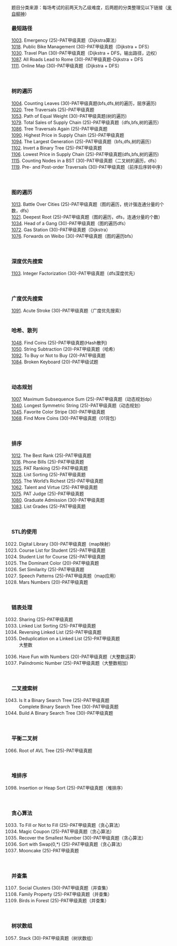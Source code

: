 题目分类来源：每场考试的前两天为乙级难度，后两题的分类整理见以下链接（[来自柳神](https://www.liuchuo.net/archives/2502)）

### 最短路径<br>
[1003](https://pintia.cn/problem-sets/994805342720868352/problems/994805523835109376). Emergency (25)-PAT甲级真题（Dijkstra算法）<br>
[1018](https://pintia.cn/problem-sets/994805342720868352/problems/994805489282433024). Public Bike Management (30)-PAT甲级真题（Dijkstra + DFS）<br>
[1030](https://pintia.cn/problem-sets/994805342720868352/problems/994805464397627392). Travel Plan (30)-PAT甲级真题（Dijkstra + DFS，输出路径，边权）<br>
[1087](https://pintia.cn/problem-sets/994805342720868352/problems/994805379664297984). All Roads Lead to Rome (30)-PAT甲级真题-Dijkstra + DFS<br>
[1111](https://pintia.cn/problem-sets/994805342720868352/problems/994805358663417856). Online Map (30)-PAT甲级真题（Dijkstra + DFS）<br>
<br><br>

### 树的遍历<br>
[1004](https://pintia.cn/problem-sets/994805342720868352/problems/994805521431773184). Counting Leaves (30)-PAT甲级真题(bfs,dfs,树的遍历，层序遍历)<br>
[1020](https://pintia.cn/problem-sets/994805342720868352/problems/994805485033603072). Tree Traversals (25)-PAT甲级真题<br>
[1053](https://pintia.cn/problem-sets/994805342720868352/problems/994805424153280512). Path of Equal Weight (30)-PAT甲级真题(树的遍历)<br>
[1079](https://pintia.cn/problem-sets/994805342720868352/problems/994805388447170560). Total Sales of Supply Chain (25)-PAT甲级真题（dfs,bfs,树的遍历）<br>
[1086](https://pintia.cn/problem-sets/994805342720868352/problems/994805380754817024). Tree Traversals Again (25)-PAT甲级真题<br>
[1090](https://pintia.cn/problem-sets/994805342720868352/problems/994805376476626944). Highest Price in Supply Chain (25)-PAT甲级真题<br>
[1094](https://pintia.cn/problem-sets/994805342720868352/problems/994805372601090048). The Largest Generation (25)-PAT甲级真题（bfs,dfs,树的遍历）<br>
[1102](https://pintia.cn/problem-sets/994805342720868352/problems/994805365537882112). Invert a Binary Tree (25)-PAT甲级真题<br>
[1106](https://pintia.cn/problem-sets/994805342720868352/problems/994805362341822464). Lowest Price in Supply Chain (25)-PAT甲级真题(dfs,bfs,树的遍历)<br>
[1115](https://pintia.cn/problem-sets/994805342720868352/problems/994805355987451904). Counting Nodes in a BST (30)-PAT甲级真题（二叉树的遍历，dfs）<br>
[1119](https://pintia.cn/problem-sets/994805342720868352/problems/994805353470869504). Pre- and Post-order Traversals (30)-PAT甲级真题（前序后序转中序）<br>
<br><br>

### 图的遍历<br>
[1013](https://pintia.cn/problem-sets/994805342720868352/problems/994805500414115840). Battle Over Cities (25)-PAT甲级真题（图的遍历，统计强连通分量的个数，dfs）<br>
[1021](https://pintia.cn/problem-sets/994805342720868352/problems/994805482919673856). Deepest Root (25)-PAT甲级真题（图的遍历，dfs，连通分量的个数）<br>
[1034](https://pintia.cn/problem-sets/994805342720868352/problems/994805456881434624). Head of a Gang (30)-PAT甲级真题（图的遍历dfs）<br>
[1072](https://pintia.cn/problem-sets/994805342720868352/problems/994805396953219072). Gas Station (30)-PAT甲级真题（Dijkstra）<br>
[1076](https://pintia.cn/problem-sets/994805342720868352/problems/994805392092020736). Forwards on Weibo (30)-PAT甲级真题（图的遍历bfs）<br>
<br><br>

### 深度优先搜索<br>
[1103](https://pintia.cn/problem-sets/994805342720868352/problems/994805364711604224). Integer Factorization (30)-PAT甲级真题（dfs深度优先）<br>
<br><br>

### 广度优先搜索<br>
[1091](https://pintia.cn/problem-sets/994805342720868352/problems/994805375457411072). Acute Stroke (30)-PAT甲级真题（广度优先搜索）<br><br>

### 哈希、散列<br>
[1048](https://pintia.cn/problem-sets/994805342720868352/problems/994805432256675840). Find Coins (25)-PAT甲级真题(Hash散列)<br>
[1050](https://pintia.cn/problem-sets/994805342720868352/problems/994805429018673152). String Subtraction (20)-PAT甲级真题（哈希）<br>
[1092](https://pintia.cn/problem-sets/994805342720868352/problems/994805374509498368). To Buy or Not to Buy (20)-PAT甲级真题<br>
[1084](https://pintia.cn/problem-sets/994805342720868352/problems/994805382902300672). Broken Keyboard (20)-PAT甲级试题<br>
<br><br>

### 动态规划<br>
[1007](https://pintia.cn/problem-sets/994805342720868352/problems/994805514284679168). Maximum Subsequence Sum (25)-PAT甲级真题（动态规划dp）<br>
[1040](https://pintia.cn/problem-sets/994805342720868352/problems/994805446102073344). Longest Symmetric String (25)-PAT甲级真题（动态规划）<br>
[1045](https://pintia.cn/problem-sets/994805342720868352/problems/994805437411475456). Favorite Color Stripe (30)-PAT甲级真题<br>
[1068](https://pintia.cn/problem-sets/994805342720868352/problems/994805402305150976). Find More Coins (30)-PAT甲级真题（01背包）<br>
<br><br>

### 排序<br>
[1012](https://pintia.cn/problem-sets/994805342720868352/problems/994805502658068480). The Best Rank (25)-PAT甲级真题<br>
[1016](https://pintia.cn/problem-sets/994805342720868352/problems/994805493648703488). Phone Bills (25)-PAT甲级真题<br>
[1025](https://pintia.cn/problem-sets/994805342720868352/problems/994805474338127872). PAT Ranking (25)-PAT甲级真题<br>
[1028](https://pintia.cn/problem-sets/994805342720868352/problems/994805468327690240). List Sorting (25)-PAT甲级真题<br>
[1055](https://pintia.cn/problem-sets/994805342720868352/problems/994805421066272768). The World’s Richest (25)-PAT甲级真题<br>
[1062](https://pintia.cn/problem-sets/994805342720868352/problems/994805410555346944). Talent and Virtue (25)-PAT甲级真题<br>
[1075](https://pintia.cn/problem-sets/994805342720868352/problems/994805393241260032). PAT Judge (25)-PAT甲级真题<br>
[1080](https://pintia.cn/problem-sets/994805342720868352/problems/994805387268571136). Graduate Admission (30)-PAT甲级真题<br>
[1083](https://pintia.cn/problem-sets/994805342720868352/problems/994805383929905152). List Grades (25)-PAT甲级真题<br>
<br><br>

### STL的使用<br>
1022. Digital Library (30)-PAT甲级真题（map映射）<br>
1039. Course List for Student (25)-PAT甲级真题<br>
1047. Student List for Course (25)-PAT甲级真题<br>
1054. The Dominant Color (20)-PAT甲级真题<br>
1063. Set Similarity (25)-PAT甲级真题<br>
1071. Speech Patterns (25)-PAT甲级真题（map应用）<br>
1100. Mars Numbers (20)-PAT甲级真题<br>
<br><br>

### 链表处理<br>
1032. Sharing (25)-PAT甲级真题<br>
1052. Linked List Sorting (25)-PAT甲级真题<br>
1074. Reversing Linked List (25)-PAT甲级真题<br>
1097. Deduplication on a Linked List (25)-PAT甲级真题<br>
大整数<br><br>
1023. Have Fun with Numbers (20)-PAT甲级真题（大整数运算）<br>
1024. Palindromic Number (25)-PAT甲级真题（大整数相加）<br>
<br><br>

### 二叉搜索树<br>
1043. Is It a Binary Search Tree (25)-PAT甲级真题<br>
Complete Binary Search Tree (30)-PAT甲级真题<br>
1099. Build A Binary Search Tree (30)-PAT甲级真题<br>
<br><br>

### 平衡二叉树<br>
1066. Root of AVL Tree (25)-PAT甲级真题<br>
<br><br>

### 堆排序<br>
1098. Insertion or Heap Sort (25)-PAT甲级真题（堆排序）<br>
<br><br>

### 贪心算法<br>
1033. To Fill or Not to Fill (25)-PAT甲级真题（贪心算法）<br>
1037. Magic Coupon (25)-PAT甲级真题（贪心算法）<br>
1038. Recover the Smallest Number (30)-PAT甲级真题（贪心算法）<br>
1067. Sort with Swap(0,*) (25)-PAT甲级真题（贪心算法）<br>
1070. Mooncake (25)-PAT甲级真题<br>
<br><br>

### 并查集<br>
1107. Social Clusters (30)-PAT甲级真题（并查集）<br>
1114. Family Property (25)-PAT甲级真题（并查集）<br>
1118. Birds in Forest (25)-PAT甲级真题（并查集）<br>
<br><br>

### 树状数组<br>
1057. Stack (30)-PAT甲级真题（树状数组）<br><br>
